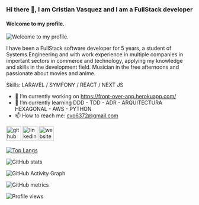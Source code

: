 ### Hi there 👋, I am Cristian Vasquez and I am a FullStack developer
#### Welcome to my profile.
![Welcome to my profile.](https://peru.impreza.host/wp-content/uploads/2020/02/PHP-developer.jpg)

I have been a FullStack software developer for 5 years, a student of Systems Engineering and with work experience in multiple companies in important sectors in commerce and technology, applying my knowledge and skills in the development field.
Musician in the free afternoons and passionate about movies and anime.

Skills: LARAVEL / SYMFONY / REACT / NEXT JS

- 🔭 I’m currently working on https://front-over-app.herokuapp.com/ 
- 🌱 I’m currently learning DDD - TDD - ADR - ARQUITECTURA HEXAGONAL - AWS - PYTHON 
- 📫 How to reach me: cvo6372@gmail.com 


[<img src='https://cdn.jsdelivr.net/npm/simple-icons@3.0.1/icons/github.svg' alt='github' height='40'>](https://github.com/cristianV0117)  [<img src='https://cdn.jsdelivr.net/npm/simple-icons@3.0.1/icons/linkedin.svg' alt='linkedin' height='40'>](https://www.linkedin.com/in/www.linkedin.com/in/cristian-camilo-vasquez-osorio-1b791b1a3/)  [<img src='https://cdn.jsdelivr.net/npm/simple-icons@3.0.1/icons/icloud.svg' alt='website' height='40'>](https://mi-portafolio-personal.herokuapp.com/)  

[![Top Langs](https://github-readme-stats.vercel.app/api/top-langs/?username=cristianV0117)](https://github.com/anuraghazra/github-readme-stats)

![GitHub stats](https://github-readme-stats.vercel.app/api?username=cristianV0117&show_icons=true)  

![GitHub Activity Graph](https://activity-graph.herokuapp.com/graph?username=cristianV0117)  

![GitHub metrics](https://metrics.lecoq.io/cristianV0117)  

![Profile views](https://gpvc.arturio.dev/cristianV0117)  
